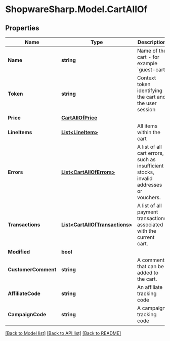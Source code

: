 # ShopwareSharp.Model.CartAllOf

## Properties

Name | Type | Description | Notes
------------ | ------------- | ------------- | -------------
**Name** | **string** | Name of the cart - for example &#x60;guest-cart&#x60; | [optional] 
**Token** | **string** | Context token identifying the cart and the user session | [optional] 
**Price** | [**CartAllOfPrice**](CartAllOfPrice.md) |  | [optional] 
**LineItems** | [**List&lt;LineItem&gt;**](LineItem.md) | All items within the cart | [optional] 
**Errors** | [**List&lt;CartAllOfErrors&gt;**](CartAllOfErrors.md) | A list of all cart errors, such as insufficient stocks, invalid addresses or vouchers. | [optional] 
**Transactions** | [**List&lt;CartAllOfTransactions&gt;**](CartAllOfTransactions.md) | A list of all payment transactions associated with the current cart. | [optional] 
**Modified** | **bool** |  | [optional] 
**CustomerComment** | **string** | A comment that can be added to the cart. | [optional] 
**AffiliateCode** | **string** | An affiliate tracking code | [optional] 
**CampaignCode** | **string** | A campaign tracking code | [optional] 

[[Back to Model list]](../README.md#documentation-for-models) [[Back to API list]](../README.md#documentation-for-api-endpoints) [[Back to README]](../README.md)


